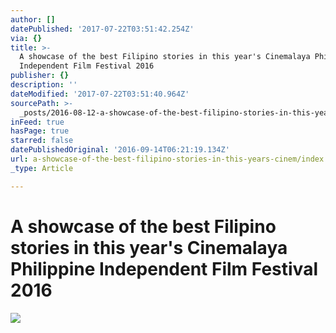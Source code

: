 ```yaml
---
author: []
datePublished: '2017-07-22T03:51:42.254Z'
via: {}
title: >-
  A showcase of the best Filipino stories in this year's Cinemalaya Philippine
  Independent Film Festival 2016
publisher: {}
description: ''
dateModified: '2017-07-22T03:51:40.964Z'
sourcePath: >-
  _posts/2016-08-12-a-showcase-of-the-best-filipino-stories-in-this-years-cinem.md
inFeed: true
hasPage: true
starred: false
datePublishedOriginal: '2016-09-14T06:21:19.134Z'
url: a-showcase-of-the-best-filipino-stories-in-this-years-cinem/index.html
_type: Article

---
```

# A showcase of the best Filipino stories in this year's Cinemalaya Philippine Independent Film Festival 2016
![](https://the-grid-user-content.s3-us-west-2.amazonaws.com/4d15e48e-f144-4aad-8f65-1edc83c6e72a.jpg)